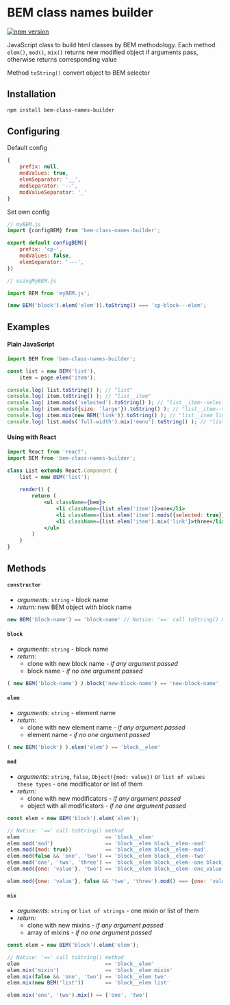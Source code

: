 # BEM class names builder

[![npm version](https://img.shields.io/npm/v/bem-class-names-builder.svg)](https://www.npmjs.org/package/bem-class-names-builder)

JavaScript class to build html classes by BEM methodology. 
Each method `elem()`, `mod()`, `mix()` returns new modified object if arguments pass, otherwise returns corresponding value
 
Method `toString()` convert object to BEM selector

## Installation

```bash
npm install bem-class-names-builder
```

## Configuring

Default config

```javascript
{
    prefix: null,
    modValues: true,
    elemSeparator: '__',
    modSeparator: '--',
    modValueSeparator: '_'
}
```

Set own config

```javascript
// myBEM.js
import {configBEM} from 'bem-class-names-builder';

export default configBEM({
    prefix: 'cp-',
    modValues: false,
    elemSeparator: '---',
}) 
```

```javascript
// usingMyBEM.js

import BEM from 'myBEM.js';

(new BEM('block').elem('elem')).toString() === 'cp-block---elem';
```

## Examples

#### Plain JavaScript

```javascript
import BEM from 'bem-class-names-builder';

const list = new BEM('list'),
    item = page.elem('item');

console.log( list.toString() ); // "list"
console.log( item.toString() ); // "list__item"
console.log( item.mods('selected').toString() ); // "list__item--selected"
console.log( item.mods({size: 'large'}).toString() ); // "list__item--size_large"
console.log( item.mix(new BEM('link')).toString() ); // "list__item link"
console.log( list.mods('full-width').mix('menu').toString() ); // "list--full-width menu"
```

#### Using with React

```jsx
import React from 'react';
import BEM from 'bem-class-names-builder';

class List extends React.Component {
    list = new BEM('list');
    
    render() {
        return (
            <ul className={bem}>
                <li className={list.elem('item')}>one</li>
                <li className={list.elem('item').mods({selected: true}}>two</li>
                <li className={list.elem('item').mix('link'}>three</li>
            </ul>
        )
    }
}

```


## Methods

#### `constructor`

* _arguments:_ `string` - block name
* _return:_ new BEM object with block name

```javascript
new BEM('block-name') == 'block-name' // Notice: '==' call toString() method
````


#### `block`

* _arguments:_ `string` - block name
* _return:_ 
  * clone with new block name _- if any argument passed_
  * block name _- if no one argument passed_

```javascript
( new BEM('block-name') ).block('new-block-name') == 'new-block-name'
```


#### `elem`

* _arguments:_ `string` - element name
* _return:_ 
  * clone with new element name _- if any argument passed_
  * element name _- if no one argument passed_


```javascript
( new BEM('block') ).elem('elem') == 'block__elem'
```

#### `mod`

* _arguments:_ `string`, `false`, `Object({mod: value})` or `list of values these types` - one modificator or list of them
* _return:_ 
  * clone with new modificators _- if any argument passed_
  * object with all modificators _- if no one argument passed_

```javascript
const elem = new BEM('block').elem('elem');

// Notice: '==' call toString() method
elem                            == 'block__elem'
elem.mod('mod')                 == 'block__elem block__elem--mod'
elem.mod({mod: true})           == 'block__elem block__elem--mod'
elem.mod(false && 'one', 'two') == 'block__elem block__elem--two'
elem.mod('one', 'two', 'three') == 'block__elem block__elem--one block__elem--two block__elem--three'
elem.mod({one: 'value'}, 'two') == 'block__elem block__elem--one_value block__elem--two'

elem.mod({one: 'value'}, false && 'two', 'three').mod() === {one: 'value', three: true}
```

#### `mix`

* _arguments:_ `string` or `list of strings` - one mixin or list of them
* _return:_ 
  * clone with new mixins _- if any argument passed_
  * array of mixins  _- if no one argument passed_

```javascript
const elem = new BEM('block').elem('elem');

// Notice: '==' call toString() method
elem                            == 'block__elem'
elem.mix('mixin')               == 'block__elem mixin'
elem.mix(false && 'one', 'two') == 'block__elem two'
elem.mix(new BEM('list'))       == 'block__elem list'

elem.mix('one', 'two').mix() == ['one', 'two']

```
